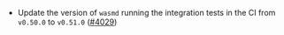 - Update the version of `wasmd` running the integration tests in the CI from `v0.50.0`
  to `v0.51.0` ([\#4029](https://github.com/informalsystems/hermes/issues/4029))
